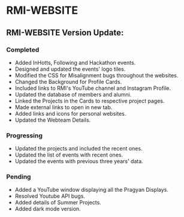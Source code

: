 # RMI-WEBSITE

## RMI-WEBSITE Version Update:

### Completed

* Added InHotts, Following and Hackathon events.
* Designed and updated the events' logo tiles.
* Modified the CSS for Misalignment bugs throughout the websites.
* Changed the Background for Profile Cards.
* Included links to RMI's YouTube channel and Instagram Profile.
* Updated the database of members and alumni.
* Linked the Projects in the Cards to respective project pages.
* Made external links to open in new tab.
* Added links and icons for personal websites.
* Updated the Webteam Details.

### Progressing

* Updated the projects and included the recent ones.
* Updated the list of events with recent ones.
* Updated the events with previous three years' data.

### Pending

* Added a YouTube window displaying all the Pragyan Displays.
* Resolved Youtube API bugs.
* Added details of Summer Projects.
* Added dark mode version.
